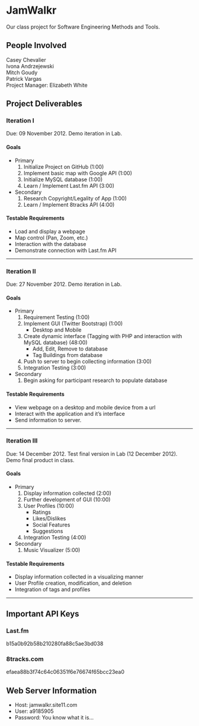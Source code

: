 JamWalkr
========

Our class project for Software Engineering Methods and Tools.  

People Involved
---------------
Casey Chevalier  
Ivona Andrzejewski  
Mitch Goudy  
Patrick Vargas  
Project Manager: Elizabeth White  

Project Deliverables
--------------------

### Iteration I  
Due: 09 November 2012. Demo iteration in Lab.  

#### Goals
* Primary
    1. Initialize Project on GitHub (1:00)
    2. Implement basic map with Google API (1:00)
    3. Initialize MySQL database (1:00)
    4. Learn / Implement Last.fm API (3:00)
* Secondary
    1. Research Copyright/Legality of App (1:00)
    2. Learn / Implement 8tracks API (4:00)

#### Testable Requirements
* Load and display a webpage
* Map control (Pan, Zoom, etc.)
* Interaction with the database
* Demonstrate connection with Last.fm API

***

### Iteration II  
Due: 27 November 2012. Demo iteration in Lab.  

#### Goals
* Primary
    1. Requirement Testing (1:00)
    2. Implement GUI (Twitter Bootstrap) (1:00)
        * Desktop and Mobile
    3. Create dynamic interface (Tagging with PHP and interaction with MySQL database) (48:00)
        * Add, Edit, Remove to database
        * Tag Buildings from database
    4. Push to server to begin collecting information (3:00)
    5. Integration Testing (3:00)
* Secondary
    1. Begin asking for participant research to populate database

#### Testable Requirements  
* View webpage on a desktop and mobile device from a url
* Interact with the application and it’s interface
* Send information to server.  

***

### Iteration III  
Due: 14 December 2012. Test final version in Lab (12 December 2012). Demo final product in class.  

#### Goals
* Primary
    1. Display information collected (2:00)
    2. Further development of GUI (10:00)
    3. User Profiles (10:00)
        * Ratings
        * Likes/Dislikes
        * Social Features
        * Suggestions
    4. Integration Testing (4:00)
* Secondary
    1. Music Visualizer (5:00)  

#### Testable Requirements
* Display information collected in a visualizing manner
* User Profile creation, modification, and deletion
* Integration of tags and profiles

***

Important API Keys
------------------  

### Last.fm  
b15a0b92b58b210280fa88c5ae3bd038  

### 8tracks.com  
efaea88b3f74c64c06351f6e76674f65bcc23ea0  

Web Server Information
----------------------  
* Host: jamwalkr.site11.com  
* User: a9185905  
* Password: You know what it is...  